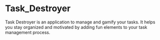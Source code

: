 # Task_Destroyer
Task Destroyer is an application to manage and gamify your tasks. It helps you stay organized and motivated by adding fun elements to your task management process.
